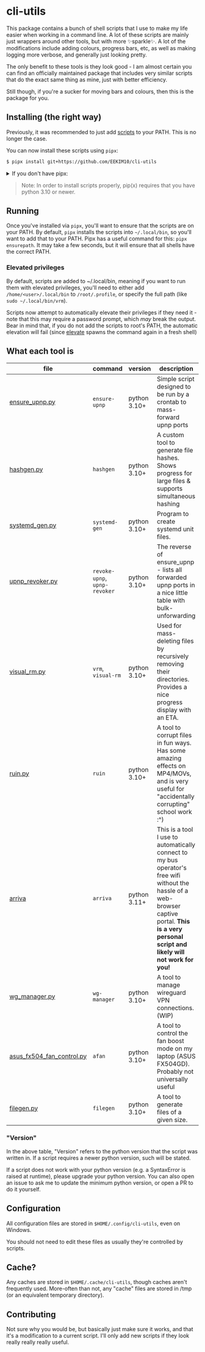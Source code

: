 # cli-utils

This package contains a bunch of shell scripts that I use to make my life easier when working in a command line.
A lot of these scripts are mainly just wrappers around other tools, but with more ✨sparkle✨.
A lot of the modifications include adding colours, progress bars, etc, as well as making logging more verbose,
and generally just looking pretty.

The only benefit to these tools is they look good - I am almost certain you can find an officially maintained 
package that includes very similar scripts that do the exact same thing as mine, just with better efficiency.

Still though, if you're a sucker for moving bars and colours, then this is the package for you.

## Installing (the right way)

Previously, it was recommended to just add [scripts](/scripts) to your PATH.
This is no longer the case.

You can now install these scripts using `pipx`:

```bash
$ pipx install git+https://github.com/EEKIM10/cli-utils
```

<details markdown="1">
<summary>If you don't have pipx:</summary>

```bash
$ pip install pipx
$ python3 -m pipx ensurepath
```

</details>

> Note: In order to install scripts properly, pip(x) requires that you have python 3.10 or newer.

## Running
Once you've installed via `pipx`, you'll want to ensure that the scripts are on your PATH.
By default, `pipx` installs the scripts into `~/.local/bin`, so you'll want to add that to your PATH.
Pipx has a useful command for this: `pipx ensurepath`. It may take a few seconds, but it will ensure that all shells
have the correct PATH.

### Elevated privileges
By default, scripts are added to ~/.local/bin, meaning if you want to run them with elevated privileges, you'll need to
either add `/home/<user>/.local/bin` to `/root/.profile`, or specify the full path
(like `sudo ~/.local/bin/vrm`).

Scripts now attempt to automatically elevate their privileges if they need it - note that this may require a password
prompt, which *may* break the output.
Bear in mind that, if you do not add the scripts to root's PATH, the automatic elevation will fail
(since [elevate](https://pypi.org/projects/elevate) spawns the command again in a fresh shell)

## What each tool is

| file                                                            | command                       | version      | description                                                                                                                                                                                           |
|-----------------------------------------------------------------|-------------------------------|--------------|-------------------------------------------------------------------------------------------------------------------------------------------------------------------------------------------------------|
| [ensure_upnp.py](/scripts/ensure_upnp.py)                       | `ensure-upnp`                 | python 3.10+ | Simple script designed to be run by a crontab to mass-forward upnp ports                                                                                                                              |
| [hashgen.py](/scripts/hashgen.py)                               | `hashgen`                     | python 3.10+ | A custom tool to generate file hashes. Shows progress for large files & supports simultaneous hashing                                                                                                 |
| [systemd_gen.py](/scripts/systemd_gen.py)                       | `systemd-gen`                 | python 3.10+ | Program to create systemd unit files.                                                                                                                                                                 |
| [upnp_revoker.py](/scripts/upnp_revoker.py)                     | `revoke-upnp`, `upnp-revoker` | python 3.10+ | The reverse of ensure_upnp - lists all forwarded upnp ports in a nice little table with bulk-unforwarding                                                                                             |
| [visual_rm.py](/scripts/visual_rm.py)                           | `vrm`, `visual-rm`            | python 3.10+ | Used for mass-deleting files by recursively removing their directories. Provides a nice progress display with an ETA.                                                                                 |
| [ruin.py](/scripts/ruin.py)                                     | `ruin`                        | python 3.10+ | A tool to corrupt files in fun ways. Has some amazing effects on MP4/MOVs, and is very useful for "accidentally corrupting" school work :^)                                                           |
| [arriva](/scripts/arriva.py)                                    | `arriva`                      | python 3.11+ | This is a tool I use to automatically connect to my bus operator's free wifi without the hassle of a web-browser captive portal. **This is a very personal script and likely will not work for you!** |
| [wg_manager.py](/scripts/wg_manager.py)                         | `wg-manager`                  | python 3.10+ | A tool to manage wireguard VPN connections. (WIP)                                                                                                                                                     |
| [asus_fx504_fan_control.py](/scripts/asus_fx504_fan_control.py) | `afan`                        | python 3.10+ | A tool to control the fan boost mode on my laptop (ASUS FX504GD). Probably not universally useful                                                                                                     |
| [filegen.py](/scripts/filegen.py)                               | `filegen`                     | python 3.10+ | A tool to generate files of a given size.                                                                                                                                                             |

### "Version"
In the above table, "Version" refers to the python version that the script was written in.
If a script requires a newer python version, such will be stated.

If a script does not work with your python version (e.g. a SyntaxError is raised at runtime), please upgrade your python version.
You can also open an issue to ask me to update the minimum python version, or open a PR to do it yourself.

## Configuration

All configuration files are stored in `$HOME/.config/cli-utils`, even on Windows.

You should not need to edit these files as usually they're controlled by scripts.

## Cache?

Any caches are stored in `$HOME/.cache/cli-utils`, though caches aren't frequently used.
More-often than not, any "cache" files are stored in /tmp (or an equivalent temporary directory).

## Contributing

Not sure why you would be, but basically just make sure it works, and that it's a modification to a current script.
I'll only add new scripts if they look really really really useful.
